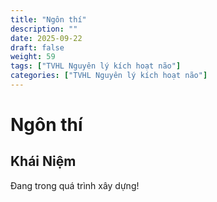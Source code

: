 ```yaml
---
title: "Ngôn thí"
description: ""
date: 2025-09-22
draft: false
weight: 59
tags: ["TVHL Nguyên lý kích hoạt não"]
categories: ["TVHL Nguyên lý kích hoạt não"]
---
```


# Ngôn thí

<!-- **Mã:** 
**Nhóm:**  -->

## Khái Niệm

Đang trong quá trình xây dựng!